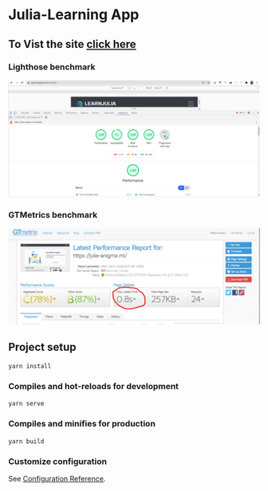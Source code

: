 # Julia-Learning App

## To Vist the site [click here](https://julia-enigma.ml)

### Lighthose benchmark 
![Alt text](extras/Lighthouse.png?raw=true "LightHouse")

### GTMetrics benchmark 

![Alt text](extras/GTMetrix.png?raw=true "GTMetrix")
## Project setup
```
yarn install
```

### Compiles and hot-reloads for development
```
yarn serve
```

### Compiles and minifies for production
```
yarn build
```

### Customize configuration
See [Configuration Reference](https://cli.vuejs.org/config/).

